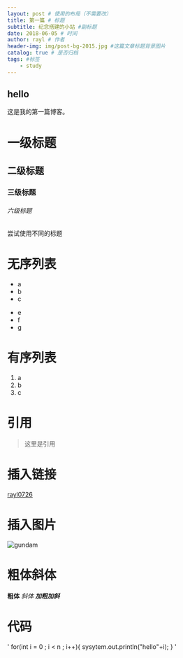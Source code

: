 ```yaml
--- 
layout: post # 使用的布局（不需要改） 
title: 第一篇 # 标题 
subtitle: 纪念搭建的小站 #副标题 
date: 2018-06-05 # 时间 
author: rayl # 作者 
header-img: img/post-bg-2015.jpg #这篇文章标题背景图片 
catalog: true # 是否归档 
tags: #标签
    - study
---
```


## hello
   这是我的第一篇博客。
 
# 一级标题
## 二级标题
### 三级标题
###### 六级标题
尝试使用不同的标题
 
# 无序列表
- a
- b
- c
* e
* f
* g

# 有序列表
1. a
2. b
3. c

# 引用
>这里是引用
 
# 插入链接
[rayl0726](https://github.com/rayl0726)

# 插入图片
![gundam](https://image.baidu.com/search/detail?ct=503316480&z=0&ipn=d&word=%E9%AB%98%E8%BE%BE&step_word=&hs=2&pn=10&spn=0&di=162631406080&pi=0&rn=1&tn=baiduimagedetail&is=0%2C0&istype=0&ie=utf-8&oe=utf-8&in=&cl=2&lm=-1&st=undefined&cs=3136850993%2C4004131592&os=1564497799%2C3633007567&simid=3494887633%2C422407619&adpicid=0&lpn=0&ln=1972&fr=&fmq=1528192910207_R&fm=&ic=undefined&s=undefined&se=&sme=&tab=0&width=undefined&height=undefined&face=undefined&ist=&jit=&cg=&bdtype=0&oriquery=&objurl=http%3A%2F%2Fimg.zcool.cn%2Fcommunity%2F01aeb856f78dc432f875a944c99243.jpg&fromurl=ippr_z2C%24qAzdH3FAzdH3Fooo_z%26e3Bzv55s_z%26e3Bv54_z%26e3BvgAzdH3Fo56hAzdH3FZMTUdNDvyM3Q%3D_z%26e3Bip4s%3FfotpviPw2j%3D5g&gsm=0&rpstart=0&rpnum=0&islist=&querylist=)


# 粗体斜体
**粗体** *斜体* ***加粗加斜***

 
# 代码
 
'
for(int i = 0 ; i < n ; i++){
    sysytem.out.println("hello"+i);
}
'
    
 
